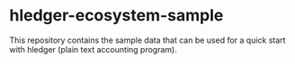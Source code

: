 # hledger-ecosystem-sample
This repository contains the sample data that can be used for a quick start with hledger (plain text accounting program).
